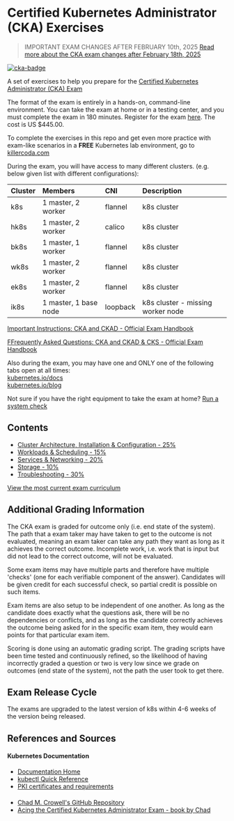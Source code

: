 #  Certified Kubernetes Administrator (CKA) Exercises

> IMPORTANT EXAM CHANGES AFTER FEBRUARY 10th, 2025
[Read more about the CKA exam changes after February 18th, 2025](https://github.com/chadmcrowell/CKA-Exercises/blob/main/cka-changes-2024/README.md)

[![cka-badge](https://training.linuxfoundation.org/wp-content/uploads/2019/03/logo_cka_whitetext-300x293.png)](https://training.linuxfoundation.org/certification/certified-kubernetes-administrator-cka/)

A set of exercises to help you prepare for the [Certified Kubernetes Administrator (CKA) Exam](https://www.cncf.io/certification/cka/)

The format of the exam is entirely in a hands-on, command-line environment. You can take the exam at home or in a testing center, and you must complete the exam in 180 minutes. Register for the exam [here](https://training.linuxfoundation.org/certification/certified-kubernetes-administrator-cka/). The cost is US $445.00.


To complete the exercises in this repo and get even more practice with exam-like scenarios in a **FREE** Kubernetes lab environment, go to [killercoda.com](https://killercoda.com/chadmcrowell)

During the exam, you will have access to many different clusters. (e.g. below given list with different configurations):

| Cluster | Members                | CNI      | Description                        |
| :------ | :--------------------- | :------- | :--------------------------------- |
| k8s     | 1 master\, 2 worker    | flannel  | k8s cluster                        |
| hk8s    | 1 master\, 2 worker    | calico   | k8s cluster                        |
| bk8s    | 1 master\, 1 worker    | flannel  | k8s cluster                        |
| wk8s    | 1 master\, 2 worker    | flannel  | k8s cluster                        |
| ek8s    | 1 master\, 2 worker    | flannel  | k8s cluster                        |
| ik8s    | 1 master\, 1 base node | loopback | k8s cluster \- missing worker node |

[Important Instructions: CKA and CKAD - Official Exam Handbook](https://docs.linuxfoundation.org/tc-docs/certification/tips-cka-and-ckad#cka-and-ckad-environment)

[FFrequently Asked Questions: CKA and CKAD & CKS - Official Exam Handbook](https://docs.linuxfoundation.org/tc-docs/certification/faq-cka-ckad-cks)

Also during the exam, you may have one and ONLY one of the following tabs open at all times:  
[kubernetes.io/docs](https://kubernetes.io/docs/home/)  
[kubernetes.io/blog](https://kubernetes.io/blog/)

Not sure if you have the right equipment to take the exam at home? [Run a system check](https://www.examslocal.com/ScheduleExam/Home/CompatibilityCheck)

## Contents

- [Cluster Architecture, Installation & Configuration - 25%](https://github.com/chadmcrowell/CKA-Exercises/blob/main/cluster-architecture.md)
- [Workloads & Scheduling - 15%](https://github.com/chadmcrowell/CKA-Exercises/blob/main/scheduling.md)
- [Services & Networking - 20%](https://github.com/chadmcrowell/CKA-Exercises/blob/main/networking.md)
- [Storage - 10%](https://github.com/chadmcrowell/CKA-Exercises/blob/main/storage.md)
- [Troubleshooting - 30%](https://github.com/chadmcrowell/CKA-Exercises/blob/main/troubleshooting.md)

[View the most current exam curriculum](https://github.com/cncf/curriculum)

## Additional Grading Information

The CKA exam is graded for outcome only (i.e. end state of the system). The path that a exam taker may have taken to get to the outcome is not evaluated, meaning an exam taker can take any path they want as long as it achieves the correct outcome. Incomplete work, i.e. work that is input but did not lead to the correct outcome, will not be evaluated.

Some exam items may have multiple parts and therefore have multiple 'checks' (one for each verifiable component of the answer). Candidates will be given credit for each successful check, so partial credit is possible on such items.

Exam items are also setup to be independent of one another.  As long as the candidate does exactly what the questions ask, there will be no dependencies or conflicts, and as long as the candidate correctly achieves the outcome being asked for in the specific exam item, they would earn points for that particular exam item.

Scoring is done using an automatic grading script. The grading scripts have been time tested and continuously refined, so the likelihood of having incorrectly graded a question or two is very low since we grade on outcomes (end state of the system), not the path the user took to get there.

## Exam Release Cycle
The exams are upgraded to the latest version of k8s within 4-6 weeks of the version being released.

## References and Sources

#### Kubernetes Documentation
- [Documentation Home](https://kubernetes.io/docs/home/)
- [kubectl Quick Reference](https://kubernetes.io/docs/reference/kubectl/quick-reference/)
- [PKI certificates and requirements](https://kubernetes.io/docs/setup/best-practices/certificates/)
####
- [Chad M. Crowell's GitHub Repository](https://github.com/chadmcrowell)
- [Acing the Certified Kubernetes Administrator Exam - book by Chad](https://www.manning.com/books/acing-the-certified-kubernetes-administrator-exam)
